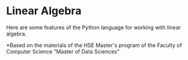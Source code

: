 # Linear Algebra

Here are some features of the Python language for working with linear algebra.

*Based on the materials of the HSE Master's program of the Faculty of Computer Science "Master of Data Sciences"
